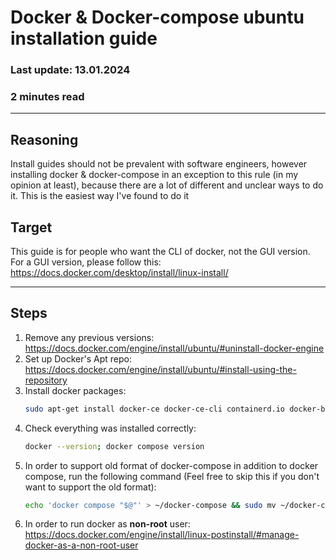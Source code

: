 # Docker & Docker-compose ubuntu installation guide

### Last update: 13.01.2024

### 2 minutes read

---

## Reasoning

Install guides should not be prevalent with software engineers, however installing
docker & docker-compose in an exception to this rule (in my opinion at least),
because there are a lot of different and unclear ways to do it. This is the easiest
way I've found to do it

## Target

This guide is for people who want the CLI of docker, not the GUI version. For a
GUI version, please follow this:  
https://docs.docker.com/desktop/install/linux-install/

---

## Steps

1. Remove any previous versions: https://docs.docker.com/engine/install/ubuntu/#uninstall-docker-engine
2. Set up Docker's Apt repo: https://docs.docker.com/engine/install/ubuntu/#install-using-the-repository
3. Install docker packages:
   ```bash
   sudo apt-get install docker-ce docker-ce-cli containerd.io docker-buildx-plugin docker-compose-plugin
   ```
4. Check everything was installed correctly:
   ```bash
   docker --version; docker compose version
   ```
5. In order to support old format of docker-compose in addition to docker compose,
   run the following command (Feel free to skip this if you don't want to support the old format):
   ```bash
   echo 'docker compose "$@"' > ~/docker-compose && sudo mv ~/docker-compose /bin && sudo chmod +x /usr/bin/docker-compose
   ```
6. In order to run docker as **non-root** user:  
   https://docs.docker.com/engine/install/linux-postinstall/#manage-docker-as-a-non-root-user
